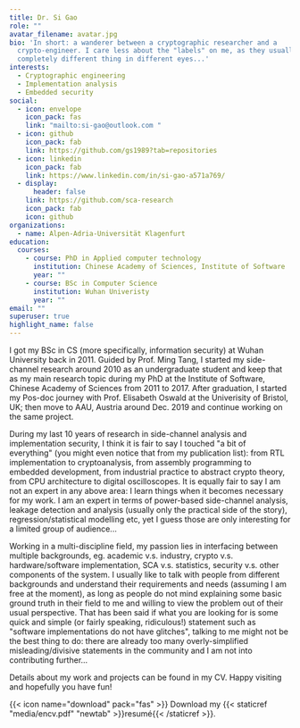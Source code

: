 ```yaml
---
title: Dr. Si Gao
role: ""
avatar_filename: avatar.jpg
bio: 'In short: a wanderer between a cryptographic researcher and a
  crypto-engineer. I care less about the "labels" on me, as they usually mean
  completely different thing in different eyes...'
interests:
  - Cryptographic engineering
  - Implementation analysis
  - Embedded security
social:
  - icon: envelope
    icon_pack: fas
    link: "mailto:si-gao@outlook.com "
  - icon: github
    icon_pack: fab
    link: https://github.com/gs1989?tab=repositories
  - icon: linkedin
    icon_pack: fab
    link: https://www.linkedin.com/in/si-gao-a571a769/
  - display:
      header: false
    link: https://github.com/sca-research
    icon_pack: fab
    icon: github
organizations:
  - name: Alpen-Adria-Universität Klagenfurt
education:
  courses:
    - course: PhD in Applied computer technology
      institution: Chinese Academy of Sciences, Institute of Software
      year: ""
    - course: BSc in Computer Science
      institution: Wuhan Univeristy
      year: ""
email: ""
superuser: true
highlight_name: false
---
```

I got my BSc in CS (more specifically, information security) at Wuhan University back in 2011. Guided by Prof. Ming Tang, I started my side-channel research around 2010 as an undergraduate student and keep that as my main research topic during my PhD at the Institute of Software, Chinese Academy of Sciences from 2011 to 2017. After graduation, I started my Pos-doc journey with Prof. Elisabeth Oswald at the Univerisity of Bristol, UK; then move to AAU, Austria around Dec. 2019 and continue working on the same project.

During my last 10 years of research in side-channel analysis and implementation security, I think it is fair to say I touched "a bit of everything" (you might even notice that from my publication list): from RTL implementation to cryptoanalysis, from assembly programming to embedded development, from industrial practice to abstract crypto theory, from CPU architecture to digital oscilloscopes. It is equally fair to say I am not an expert in any above area: I learn things when it becomes necessary for my work. I am an expert in terms of power-based side-channel analysis, leakage detection and analysis (usually only the practical side of the story), regression/statistical modelling etc, yet I guess those are only interesting for a limited group of audience...

Working in a multi-discipline field, my passion lies in interfacing between multiple backgrounds, eg.  academic v.s. industry, crypto v.s. hardware/software implementation, SCA v.s. statistics,  security v.s. other components of the system.  I usually like to talk with people from different backgrounds and understand their requirements and needs (assuming I am free at the moment), as long as people do not mind explaining some basic ground truth in their field to me and willing to view the problem out of their usual perspective. That has been said if what you are looking for is some quick and simple (or fairly speaking, ridiculous!) statement such as "software implementations do not have glitches", talking to me might not be the best thing to do: there are already too many overly-simplified misleading/divisive statements in the community and I am not into contributing further...

Details about my work and projects can be found in my CV. Happy visiting and hopefully you have fun!

{{< icon name="download" pack="fas" >}} Download my {{< staticref "media/encv.pdf" "newtab" >}}resumé{{< /staticref >}}.